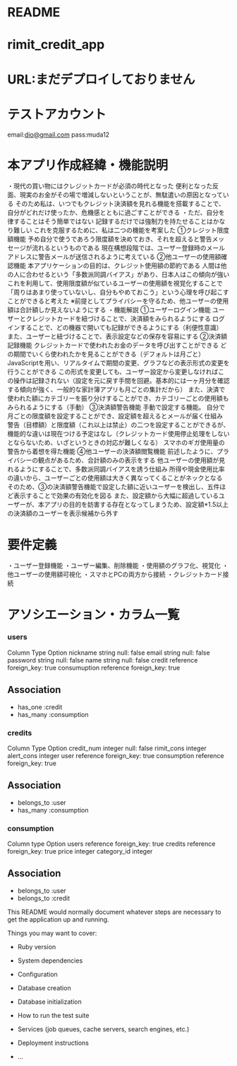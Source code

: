 # README

# rimit_credit_app

# URL:まだデプロイしておりません

# テストアカウント
email:dio@gmail.com
pass:muda12

# 本アプリ作成経緯・機能説明
・現代の買い物にはクレジットカードが必須の時代となった
  便利となった反面、現実のお金がその場で増減しないということが、無駄遣いの原因となっている
  そのため私は、いつでもクレジット決済額を見れる機能を搭載することで、自分がどれだけ使ったか、危機感とともに過ごすことができる
・ただ、自分を律することはそう簡単ではない
  記録するだけでは強制力を持たせることはかなり難しい
  これを克服するために、私は二つの機能を考案した
  ①クレジット限度額機能
    予め自分で使うであろう限度額を決めておき、それを超えると警告メッセージが流れるというものである
    現在構想段階では、ユーザー登録時のメールアドレスに警告メールが送信されるように考えている
  ②他ユーザーの使用額確認機能
    本アプリケーションの目的は、クレジット使用額の節約である
    人間は他の人に合わせるという「多数派同調バイアス」があり、日本人はこの傾向が強い
    これを利用して、使用限度額が似ているユーザーの使用額を視覚化することで「周りはあまり使っていないし、自分もやめておこう」という心理を呼び起こすことができると考えた
    ※前提としてプライバシーを守るため、他ユーザーの使用額は合計額しか見えないようにする
・機能解説
  ①ユーザーログイン機能
    ユーザーとクレジットカードを紐づけることで、決済額をみられるようにする
    ログインすることで、どの機器で開いても記録ができるようにする（利便性意識）
    また、ユーザーと紐づけることで、表示設定などの保存を容易にする
  ②決済額記録機能
    クレジットカードで使われたお金のデータを呼び出すことができる
    どの期間でいくら使われたかを見ることができる（デフォルトは月ごと）
    JavaScriptを用い、リアルタイムで期間の変更、グラフなどの表示形式の変更を行うことができる
    この形式を変更しても、ユーザー設定から変更しなければこの操作は記録されない（設定を元に戻す手間を回避。基本的には一ヶ月分を確認する傾向が強く、一般的な家計簿アプリも月ごとの集計だから）
    また、決済で使われた額にカテゴリーを振り分けすることができ、カテゴリーごとの使用額もみられるようにする（手動）
  ③決済額警告機能
    手動で設定する機能。
    自分で月ごとの限度額を設定することができ、設定額を超えるとメールが届く仕組み
    警告（目標額）と限度額（これ以上は禁止）の二つを設定することができるが、機能的な違いは現在つける予定はなし（クレジットカード使用停止処理をしないとならないため、いざというときの対応が難しくなる）
    スマホのギガ使用量の警告から着想を得た機能
  ④他ユーザーの決済額閲覧機能
    前述したように、プライバシーの観点があるため、合計額のみの表示をする
    他ユーザーの使用額が見れるようにすることで、多数派同調バイアスを誘う仕組み
    所得や現金使用比率の違いから、ユーザーごとの使用額は大きく異なってくることがネックとなる
    そのため、③の決済額警告機能で設定した額に近いユーザーを検出し、五件ほど表示することで効果の有効化を図る
    また、設定額から大幅に超過しているユーザーが、本アプリの目的を妨害する存在となってしまうため、設定額*1.5以上の決済額のユーザーを表示候補から外す
    
# 要件定義
・ユーザー登録機能
・ユーザー編集、削除機能
・使用額のグラフ化、視覚化
・他ユーザーの使用額可視化
・スマホとPCの両方から接続
・クレジットカード接続



# アソシエーション・カラム一覧

### users
Column      Type        Option
nickname    string      null: false
email       string      null: false
password    string      null: false
name        string      null: false
credit      reference   foreign_key: true
consumuption reference  foreign_key: true

 ## Association
  - has_one     :credit
  - has_many    :consumption


### credits
Column      Type        Option
credit_num  integer     null: false
rimit_cons  integer
alert_cons  integer
user        reference   foreign_key: true
consumption reference   foreign_key: true

 ## Association
  - belongs_to  :user
  - has_many    :consumption


### consumption
Column      type      Option
users       reference foreign_key: true
credits     reference foreign_key: true
price       integer
category_id integer

 ## Association
  - belongs_to    :user
  - belongs_to    :credit




This README would normally document whatever steps are necessary to get the
application up and running.

Things you may want to cover:

* Ruby version

* System dependencies

* Configuration

* Database creation

* Database initialization

* How to run the test suite

* Services (job queues, cache servers, search engines, etc.)

* Deployment instructions

* ...
